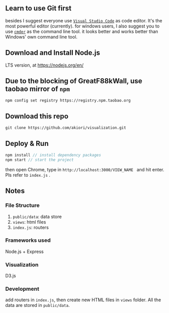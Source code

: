 ## Learn to use Git first
besides I suggest everyone use [`Visual Studio Code`](https://code.visualstudio.com/) as code editor. It's the most powerful editor (currently).
for windows users, I also suggest you to use [`cmder`](https://cmder.net/) as the command line tool. it looks better and works better than Windows' own command line tool.

## Download and Install Node.js
LTS version, at https://nodejs.org/en/

## Due to the blocking of GreatF88kWall, use taobao mirror of `npm`
```npm config set registry https://registry.npm.taobao.org```

## Download this repo
```git clone https://github.com/akiori/visualization.git```

## Deploy & Run
```javascript
npm install // install dependency packages
npm start // start the project
```

then open Chrome, type in ```http://localhost:3000/VIEW_NAME ``` and hit enter. Pls refer to ```index.js``` .

## Notes

### File Structure
1. `public/data`: data store
2. `views`: html files
3. `index.js`: routers

### Frameworks used
Node.js + Express

### Visualization
D3.js

### Development
add routers in `index.js`, then create new HTML files in `views` folder. All the data are stored in `public/data`.

